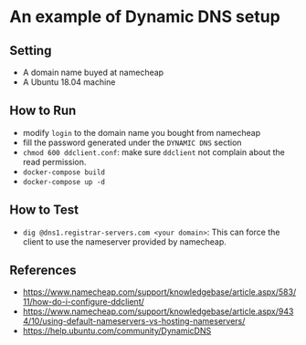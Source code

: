 # An example of Dynamic DNS setup

## Setting
* A domain name buyed at namecheap
* A Ubuntu 18.04 machine

## How to Run
* modify `login` to the domain name you bought from namecheap
* fill the password generated under the `DYNAMIC DNS` section
* `chmod 600 ddclient.conf`: make sure `ddclient` not complain about the read permission.
* `docker-compose build`
* `docker-compose up -d`

## How to Test
* `dig @dns1.registrar-servers.com <your domain>`: This can force the client to use the nameserver provided by namecheap.

## References
* <https://www.namecheap.com/support/knowledgebase/article.aspx/583/11/how-do-i-configure-ddclient/>
* <https://www.namecheap.com/support/knowledgebase/article.aspx/9434/10/using-default-nameservers-vs-hosting-nameservers/>
* <https://help.ubuntu.com/community/DynamicDNS>
